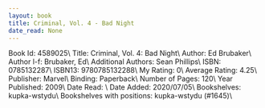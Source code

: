 ```yaml
---
layout: book
title: Criminal, Vol. 4 - Bad Night
date_read: None
---
```


Book Id: 4589025\ 
Title: Criminal, Vol. 4: Bad Night\ 
Author: Ed Brubaker\ 
Author l-f: Brubaker, Ed\ 
Additional Authors: Sean Phillips\ 
ISBN: 0785132287\ 
ISBN13: 9780785132288\ 
My Rating: 0\ 
Average Rating: 4.25\ 
Publisher: Marvel\ 
Binding: Paperback\ 
Number of Pages: 120\ 
Year Published: 2009\ 
Date Read: \ 
Date Added: 2020/07/05\ 
Bookshelves: kupka-wstydu\ 
Bookshelves with positions: kupka-wstydu (#1645)\ 

